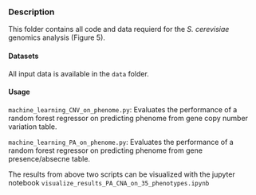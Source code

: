 ### Description
This folder contains all code and data requierd for the *S. cerevisiae* genomics analysis (Figure 5).

#### Datasets
All input data is available in the `data` folder.

#### Usage
`machine_learning_CNV_on_phenome.py`: Evaluates the performance of a random forest regressor on predicting phenome from gene copy number variation table.


`machine_learning_PA_on_phenome.py`: Evaluates the performance of a random forest regressor on predicting phenome from gene presence/absecne table.

The results from above two scripts can be visualized with the jupyter notebook `visualize_results_PA_CNA_on_35_phenotypes.ipynb`
